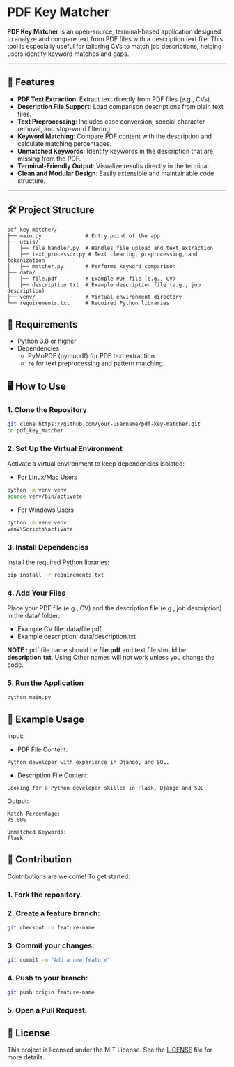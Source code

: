 # PDF Key Matcher

**PDF Key Matcher** is an open-source, terminal-based application designed to analyze and compare text from PDF files with a description text file. This tool is especially useful for tailoring CVs to match job descriptions, helping users identify keyword matches and gaps.

---

## 🚀 Features

- **PDF Text Extraction**: Extract text directly from PDF files (e.g., CVs).
- **Description File Support**: Load comparison descriptions from plain text files.
- **Text Preprocessing**: Includes case conversion, special character removal, and stop-word filtering.
- **Keyword Matching**: Compare PDF content with the description and calculate matching percentages.
- **Unmatched Keywords**: Identify keywords in the description that are missing from the PDF.
- **Terminal-Friendly Output**: Visualize results directly in the terminal.
- **Clean and Modular Design**: Easily extensible and maintainable code structure.

---

## 🛠️ Project Structure

```plaintext
pdf_key_matcher/
├── main.py              # Entry point of the app
├── utils/
│   ├── file_handler.py  # Handles file upload and text extraction
│   ├── text_processor.py # Text cleaning, preprocessing, and tokenization
│   ├── matcher.py       # Performs keyword comparison
├── data/
│   ├── file.pdf         # Example PDF file (e.g., CV)
│   ├── description.txt  # Example description file (e.g., job description)
├── venv/                # Virtual environment directory
└── requirements.txt     # Required Python libraries
```

## 🧰 Requirements
- Python 3.8 or higher
- Dependencies
    - PyMuPDF (pymupdf) for PDF text extraction.
    - ```re``` for text preprocessing and pattern matching.


## 🖥️ How to Use

### 1. Clone the Repository
```bash
git clone https://github.com/your-username/pdf-key-matcher.git
cd pdf_key_matcher
```

### 2. Set Up the Virtual Environment
Activate a virtual environment to keep dependencies isolated:

- For Linux/Mac Users
```bash
python -m venv venv
source venv/bin/activate
```

- For Windows Users
```bash
python -m venv venv
venv\Scripts\activate
```

### 3. Install Dependencies

Install the required Python libraries:
```bash
pip install -r requirements.txt
```

### 4. Add Your Files
Place your PDF file (e.g., CV) and the description file (e.g., job description) in the data/ folder:
- Example CV file: data/file.pdf
- Example description: data/description.txt

**NOTE :** pdf file name should be **file.pdf** and text file should be **description.txt**. Using Other names will not work unless you change the code.

### 5. Run the Application
```bash
python main.py
```

## 📂 Example Usage
Input:
- PDF File Content:
```plaintext
Python developer with experience in Django, and SQL.
```

- Description File Content:
```plaintext
Looking for a Python developer skilled in Flask, Django and SQL.
```

Output:
```plaintext
Match Percentage:
75.00%

Unmatched Keywords:
flask
```

## 🌟 Contribution
Contributions are welcome! To get started:

### 1. Fork the repository.
### 2. Create a feature branch:
```bash
git checkout -b feature-name
```
### 3. Commit your changes:
```bash
git commit -m "Add a new feature"
```
### 4. Push to your branch:
```bash
git push origin feature-name
```
### 5. Open a Pull Request.


## 📜 License

This project is licensed under the MIT License. See the [LICENSE](https://github.com/VirajMadhu/pdf_key_matcher/blob/main/LICENSE) file for more details.
